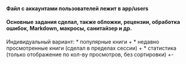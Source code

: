 <h4>Файл с аккаунтами пользователей лежит в app/users</h4>
<h4>Основные задания сделал, также обложки, рецензии, обработка ошибок, Markdown, макросы, санитайзер и др.</h4>
Индивидуальный вариант:
* популярные книги +
* недавно просмотренные книги (сделал в пределах сессии) +
* статистика (только отображение по кол-ву просмотров, без сортировки) +-